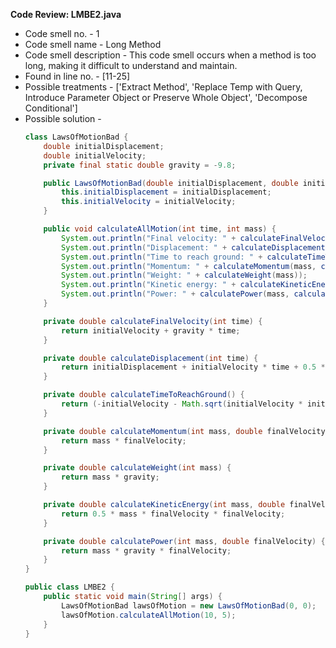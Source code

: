 **Code Review: LMBE2.java**

- Code smell no. - 1
- Code smell name - Long Method
- Code smell description - This code smell occurs when a method is too long, making it difficult to understand and maintain.
- Found in line no. - [11-25]
- Possible treatments - ['Extract Method', 'Replace Temp with Query, Introduce Parameter Object or Preserve Whole Object', 'Decompose Conditional']
- Possible solution - 
  ```java
  class LawsOfMotionBad {
      double initialDisplacement;
      double initialVelocity;
      private final static double gravity = -9.8;

      public LawsOfMotionBad(double initialDisplacement, double initialVelocity) {
          this.initialDisplacement = initialDisplacement;
          this.initialVelocity = initialVelocity;
      }

      public void calculateAllMotion(int time, int mass) {
          System.out.println("Final velocity: " + calculateFinalVelocity(time));
          System.out.println("Displacement: " + calculateDisplacement(time));
          System.out.println("Time to reach ground: " + calculateTimeToReachGround());
          System.out.println("Momentum: " + calculateMomentum(mass, calculateFinalVelocity(time)));
          System.out.println("Weight: " + calculateWeight(mass));
          System.out.println("Kinetic energy: " + calculateKineticEnergy(mass, calculateFinalVelocity(time)));
          System.out.println("Power: " + calculatePower(mass, calculateFinalVelocity(time)));
      }

      private double calculateFinalVelocity(int time) {
          return initialVelocity + gravity * time;
      }

      private double calculateDisplacement(int time) {
          return initialDisplacement + initialVelocity * time + 0.5 * gravity * time * time;
      }

      private double calculateTimeToReachGround() {
          return (-initialVelocity - Math.sqrt(initialVelocity * initialVelocity - 2 * gravity * initialDisplacement)) / gravity;
      }

      private double calculateMomentum(int mass, double finalVelocity) {
          return mass * finalVelocity;
      }

      private double calculateWeight(int mass) {
          return mass * gravity;
      }

      private double calculateKineticEnergy(int mass, double finalVelocity) {
          return 0.5 * mass * finalVelocity * finalVelocity;
      }

      private double calculatePower(int mass, double finalVelocity) {
          return mass * gravity * finalVelocity;
      }
  }

  public class LMBE2 {
      public static void main(String[] args) {
          LawsOfMotionBad lawsOfMotion = new LawsOfMotionBad(0, 0);
          lawsOfMotion.calculateAllMotion(10, 5);
      }
  }
  ```